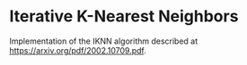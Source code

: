 # Iterative K-Nearest Neighbors

Implementation of the IKNN algorithm described at https://arxiv.org/pdf/2002.10709.pdf.

